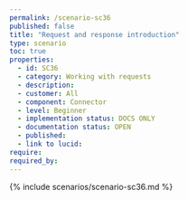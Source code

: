 ```yaml
---
permalink: /scenario-sc36
published: false
title: "Request and response introduction"
type: scenario
toc: true
properties:
  - id: SC36
  - category: Working with requests
  - description:
  - customer: All
  - component: Connector
  - level: Beginner
  - implementation status: DOCS ONLY
  - documentation status: OPEN
  - published:
  - link to lucid:
require:
required_by:
---
```


{% include scenarios/scenario-sc36.md %}
